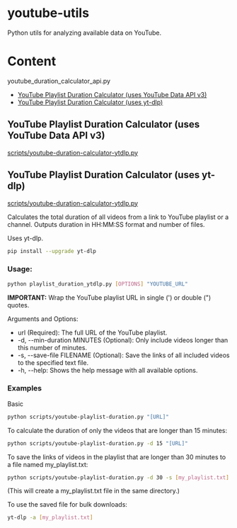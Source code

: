 # youtube-utils
Python utils for analyzing available data on YouTube.

# Content

youtube_duration_calculator_api.py
- [YouTube Playlist Duration Calculator (uses YouTube Data API v3)](#youtube-playlist-duration-calculator)
- [YouTube Playlist Duration Calculator (uses yt-dlp)](#youtube-playlist-duration-calculator)


## YouTube Playlist Duration Calculator (uses YouTube Data API v3)
[scripts/youtube-duration-calculator-ytdlp.py](https://github.com/iuliiakr/youtube-utils/blob/main/scripts/youtube-duration-calculator-ytdlp.py)


## YouTube Playlist Duration Calculator (uses yt-dlp)
[scripts/youtube-duration-calculator-ytdlp.py](https://github.com/iuliiakr/youtube-utils/blob/main/scripts/youtube-duration-calculator-ytdlp.py)

Calculates the total duration of all videos from a link to YouTube playlist or a channel.
Outputs duration in HH:MM:SS format and number of files.

Uses yt-dlp.
```bash
pip install --upgrade yt-dlp
```

### Usage:
```bash
python playlist_duration_ytdlp.py [OPTIONS] "YOUTUBE_URL"
```
<b>IMPORTANT:</b> Wrap the YouTube playlist URL in single (') or double (") quotes.

Arguments and Options:
- url (Required): The full URL of the YouTube playlist.
- -d, --min-duration MINUTES (Optional): Only include videos longer than this number of minutes.
- -s, --save-file FILENAME (Optional): Save the links of all included videos to the specified text file.
- -h, --help: Shows the help message with all available options.

### Examples

Basic
```bash
python scripts/youtube-playlist-duration.py "[URL]"
```

To calculate the duration of only the videos that are longer than 15 minutes:
```bash
python scripts/youtube-playlist-duration.py -d 15 "[URL]"
```

To save the links of videos in the playlist that are longer than 30 minutes to a file named my_playlist.txt:
```bash
python scripts/youtube-playlist-duration.py -d 30 -s [my_playlist.txt] "[URL]"
```
(This will create a my_playlist.txt file in the same directory.)

To use the saved file for bulk downloads:
```bash
yt-dlp -a [my_playlist.txt]
```

